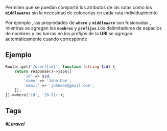 Permiten que se puedan compartir los atributos de las rutas como los **`middlewares`** sin la necesidad de colocarlas en cada ruta individualmente

Por ejemplo , las propiedades de **`where`** y **`middleware`** son fusionadas , mientras se agregan los **`nombres`** y **`prefijos`**.Los delimitadores de espacios de nombres y las barras en los prefijos de la **URI** se agregan automáticamente cuando corresponde 

## Ejemplo


```php
Route::get('/user/{id}', function (string $id) {
    return response()->json([
        'id' => $id,
        'name' => 'John Doe',
        'email' => 'johndeo@gmail.com',
    ]);
})->where('id', '[0-9]+');
```
## Tags

##### #Laravel
